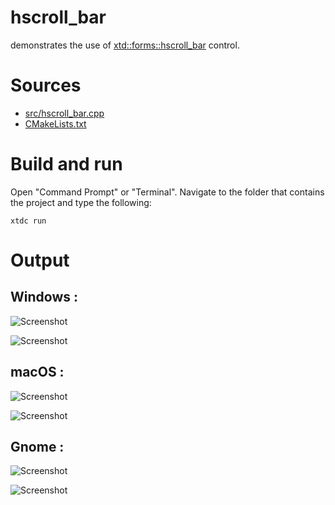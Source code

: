 # hscroll_bar

demonstrates the use of [xtd::forms::hscroll_bar](../../../../src/xtd.forms/include/xtd/forms/hscroll_bar.h) control.

# Sources

* [src/hscroll_bar.cpp](src/hscroll_bar.cpp)
* [CMakeLists.txt](CMakeLists.txt)

# Build and run

Open "Command Prompt" or "Terminal". Navigate to the folder that contains the project and type the following:

```shell
xtdc run
```

# Output

## Windows :

![Screenshot](../../../../docs/pictures/examples/hscroll_bar_w.png)

![Screenshot](../../../../docs/pictures/examples/hscroll_bar_wd.png)

## macOS :

![Screenshot](../../../../docs/pictures/examples/hscroll_bar_m.png)

![Screenshot](../../../../docs/pictures/examples/hscroll_bar_md.png)

## Gnome :

![Screenshot](../../../../docs/pictures/examples/hscroll_bar_g.png)

![Screenshot](../../../../docs/pictures/examples/hscroll_bar_gd.png)
